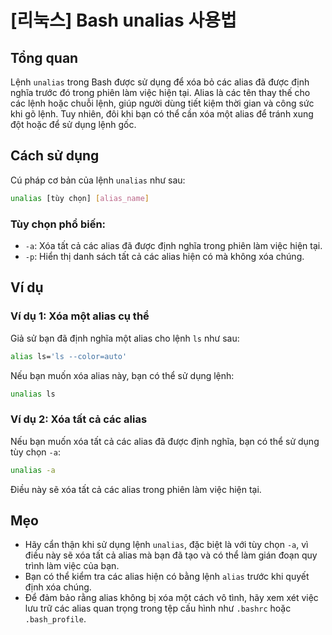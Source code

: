 # [리눅스] Bash unalias 사용법

## Tổng quan
Lệnh `unalias` trong Bash được sử dụng để xóa bỏ các alias đã được định nghĩa trước đó trong phiên làm việc hiện tại. Alias là các tên thay thế cho các lệnh hoặc chuỗi lệnh, giúp người dùng tiết kiệm thời gian và công sức khi gõ lệnh. Tuy nhiên, đôi khi bạn có thể cần xóa một alias để tránh xung đột hoặc để sử dụng lệnh gốc.

## Cách sử dụng
Cú pháp cơ bản của lệnh `unalias` như sau:

```bash
unalias [tùy chọn] [alias_name]
```

### Tùy chọn phổ biến:
- `-a`: Xóa tất cả các alias đã được định nghĩa trong phiên làm việc hiện tại.
- `-p`: Hiển thị danh sách tất cả các alias hiện có mà không xóa chúng.

## Ví dụ
### Ví dụ 1: Xóa một alias cụ thể
Giả sử bạn đã định nghĩa một alias cho lệnh `ls` như sau:

```bash
alias ls='ls --color=auto'
```

Nếu bạn muốn xóa alias này, bạn có thể sử dụng lệnh:

```bash
unalias ls
```

### Ví dụ 2: Xóa tất cả các alias
Nếu bạn muốn xóa tất cả các alias đã được định nghĩa, bạn có thể sử dụng tùy chọn `-a`:

```bash
unalias -a
```

Điều này sẽ xóa tất cả các alias trong phiên làm việc hiện tại.

## Mẹo
- Hãy cẩn thận khi sử dụng lệnh `unalias`, đặc biệt là với tùy chọn `-a`, vì điều này sẽ xóa tất cả alias mà bạn đã tạo và có thể làm gián đoạn quy trình làm việc của bạn.
- Bạn có thể kiểm tra các alias hiện có bằng lệnh `alias` trước khi quyết định xóa chúng.
- Để đảm bảo rằng alias không bị xóa một cách vô tình, hãy xem xét việc lưu trữ các alias quan trọng trong tệp cấu hình như `.bashrc` hoặc `.bash_profile`.